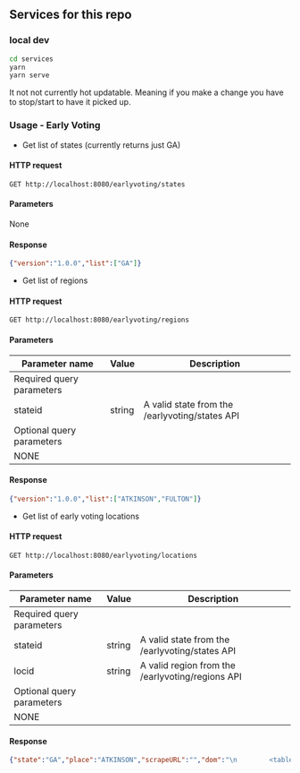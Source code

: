 ## Services for this repo
### local dev
```sh
cd services
yarn
yarn serve
```
It not not currently hot updatable. Meaning if you make a change you have to stop/start to have it picked up.

### Usage - Early Voting
- Get list of states (currently returns just GA)
#### HTTP request
```
GET http://localhost:8080/earlyvoting/states
```
#### Parameters
None

#### Response
```json
{"version":"1.0.0","list":["GA"]}
```

- Get list of regions
#### HTTP request
```
GET http://localhost:8080/earlyvoting/regions
```
#### Parameters
| Parameter name | Value | Description |
| -------------- | ----- | ----------- |
| Required query parameters |
| stateid | string | A valid state from the /earlyvoting/states API |
| Optional query parameters |
| NONE|

#### Response
```json
{"version":"1.0.0","list":["ATKINSON","FULTON"]}
```

- Get list of early voting locations
#### HTTP request
```
GET http://localhost:8080/earlyvoting/locations
```
#### Parameters
| Parameter name | Value | Description |
| -------------- | ----- | ----------- |
| Required query parameters |
| stateid | string | A valid state from the /earlyvoting/states API |
| locid | string | A valid region from the /earlyvoting/regions API |
| Optional query parameters |
| NONE|

#### Response
```json
{"state":"GA","place":"ATKINSON","scrapeURL":"","dom":"\n        <table align=\"center\" border=\"0\" width=\"800\" cellpadding=\"4\" cellspacing=\"2\" id=\"Table1\">\n        <tbody>\n        <tr>\n        <td>\n        <p align=\"center\">&nbsp;</p>\n        <h3>Advanced Voting Location Information</h3>\n        <hr>\n        <strong>ATKINSON County</strong><br/>\n        <table align=\"left\" cellspacing=\"1\" cellpadding=\"1\">\n        <tr>\n        <td>\n        No Advance Polling Place Available.\n        </td>\n        </tr>\n        </table>\n        </td>\n        </tr>\n        </tbody>\n        </table>\n      "}
```

